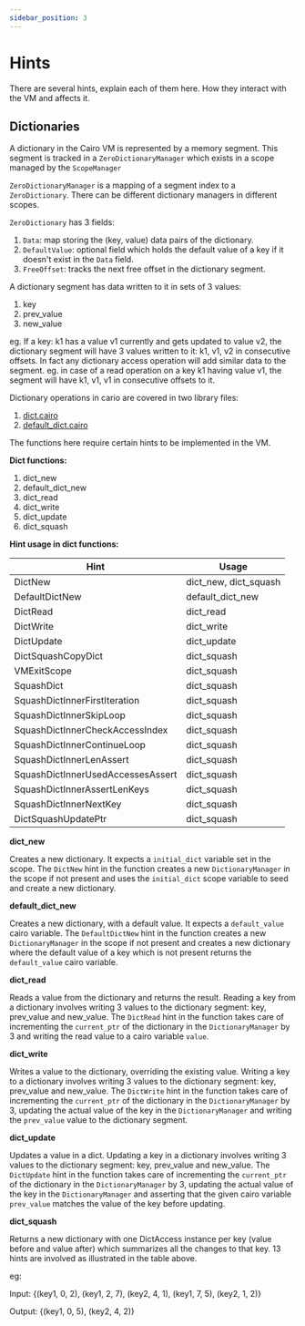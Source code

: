 ```yaml
---
sidebar_position: 3
---
```


# Hints

There are several hints, explain each of them here. How they interact with the VM and affects it.

## Dictionaries

A dictionary in the Cairo VM is represented by a memory segment. This segment is tracked in a `ZeroDictionaryManager` which exists in a scope managed by the `ScopeManager`

`ZeroDictionaryManager` is a mapping of a segment index to a `ZeroDictionary`. There can be different dictionary managers in different scopes.

`ZeroDictionary` has 3 fields: 
1. `Data`: map storing the (key, value) data pairs of the dictionary.
2. `DefaultValue`: optional field which holds the default value of a key if it doesn't exist in the `Data` field.
3. `FreeOffset`: tracks the next free offset in the dictionary segment.

A dictionary segment has data written to it in sets of 3 values:
1. key
2. prev_value
3. new_value

eg. If a key: k1 has a value v1 currently and gets updated to value v2, the dictionary segment will have 3 values written to it: k1, v1, v2 in consecutive offsets. In fact any dictionary access operation will add similar data to the segment. eg. in case of a read operation on a key k1 having value v1, the segment will have k1, v1, v1 in consecutive offsets to it.

Dictionary operations in cario are covered in two library files:
1. [dict.cairo](https://github.com/starkware-libs/cairo-lang/blob/master/src/starkware/cairo/common/dict.cairo)
2. [default_dict.cairo](https://github.com/starkware-libs/cairo-lang/blob/master/src/starkware/cairo/common/default_dict.cairo)

The functions here require certain hints to be implemented in the VM.

**Dict functions:**
1. dict_new
2. default_dict_new
3. dict_read
4. dict_write
5. dict_update
6. dict_squash

**Hint usage in dict functions:**

| Hint                              | Usage                 |
|-----------------------------------|-----------------------|
| DictNew                           | dict_new, dict_squash |
| DefaultDictNew                    | default_dict_new      |
| DictRead                          | dict_read             |
| DictWrite                         | dict_write            |
| DictUpdate                        | dict_update           |
| DictSquashCopyDict                | dict_squash           |
| VMExitScope                       | dict_squash           |
| SquashDict                        | dict_squash           |
| SquashDictInnerFirstIteration     | dict_squash           |
| SquashDictInnerSkipLoop           | dict_squash           |
| SquashDictInnerCheckAccessIndex   | dict_squash           |
| SquashDictInnerContinueLoop       | dict_squash           |
| SquashDictInnerLenAssert          | dict_squash           |
| SquashDictInnerUsedAccessesAssert | dict_squash           |
| SquashDictInnerAssertLenKeys      | dict_squash           |
| SquashDictInnerNextKey            | dict_squash           |
| DictSquashUpdatePtr               | dict_squash           |

**dict_new**

Creates a new dictionary. It expects a `initial_dict` variable set in the scope. The `DictNew` hint in the function creates a new `DictionaryManager` in the scope if not present and uses the `initial_dict` scope variable to seed and create a new dictionary. 

**default_dict_new**

Creates a new dictionary, with a default value. It expects a `default_value` cairo variable. The `DefaultDictNew` hint in the function creates a new `DictionaryManager` in the scope if not present and creates a new dictionary where the default value of a key which is not present returns the `default_value` cairo variable.

**dict_read**

Reads a value from the dictionary and returns the result. Reading a key from a dictionary involves writing 3 values to the dictionary segment: key, prev_value and new_value. The `DictRead` hint in the function takes care of incrementing the `current_ptr` of the dictionary in the `DictionaryManager` by 3 and writing the read value to a cairo variable `value`.

**dict_write**

Writes a value to the dictionary, overriding the existing value. Writing a key to a dictionary involves writing 3 values to the dictionary segment: key, prev_value and new_value. The `DictWrite` hint in the function takes care of incrementing the `current_ptr` of the dictionary in the `DictionaryManager` by 3, updating the actual value of the key in the `DictionaryManager` and writing the `prev_value` value to the dictionary segment.

**dict_update**

Updates a value in a dict. Updating a key in a dictionary involves writing 3 values to the dictionary segment: key, prev_value and new_value. The `DictUpdate` hint in the function takes care of incrementing the `current_ptr` of the dictionary in the `DictionaryManager` by 3, updating the actual value of the key in the `DictionaryManager` and asserting that the given cairo variable `prev_value` matches the value of the key before updating.

**dict_squash**

Returns a new dictionary with one DictAccess instance per key (value before and value after) which summarizes all the changes to that key. 13 hints are involved as illustrated in the table above. 

eg:

Input: {(key1, 0, 2), (key1, 2, 7), (key2, 4, 1), (key1, 7, 5), (key2, 1, 2)}

Output: {(key1, 0, 5), (key2, 4, 2)} 
